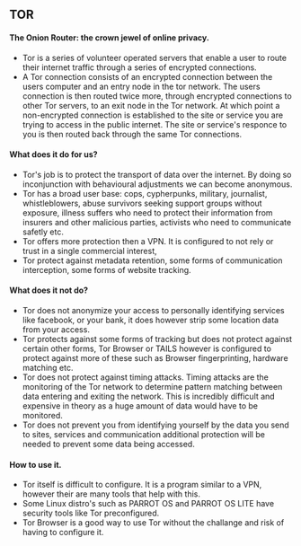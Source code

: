 ## TOR

#### The Onion Router: the crown jewel of online privacy.
- Tor is a series of volunteer operated servers that enable a user to route their internet traffic through a series of encrypted connections.
- A Tor connection consists of an encrypted connection between the users computer and an entry node in the tor network. The users connection is then routed twice more, through encrypted connections to other Tor servers, to an exit node in the Tor network. At which point a non-encrypted connection is established to the site or service you are trying to access in the public internet. The site or service's responce to you is then routed back through the same Tor connections.

#### What does it do for us?
- Tor's job is to protect the transport of data over the internet. By doing so inconjunction with behavioural adjustments we can become anonymous.
- Tor has a broad user base: cops, cypherpunks, military, journalist, whistleblowers, abuse survivors seeking support groups without exposure, illness suffers who need to protect their information from insurers and other malicious parties, activists who need to communicate safetly etc.
- Tor offers more protection then a VPN. It is configured to not rely or trust in a single commercial interest,
- Tor protect against metadata retention, some forms of communication interception, some forms of website tracking.

#### What does it not do?
- Tor does not anonymize your access to personally identifying services like facebook, or your bank, it does however strip some location data from your access.
- Tor protects against some forms of tracking but does not protect against certain other forms, Tor Browser or TAILS however is configured to protect against more of these such as Browser fingerprinting, hardware matching etc.
- Tor does not protect against timing attacks. Timing attacks are the monitoring of the Tor network to determine pattern matching between data entering and exiting the network. This is incredibly difficult and expensive in theory as a huge amount of data would have to be monitored.
- Tor does not prevent you from identifying yourself by the data you send to sites, services and communication additional protection will be needed to prevent some data being accessed.

#### How to use it.
- Tor itself is difficult to configure. It is a program similar to a VPN, however their are many tools that help with this.
- Some Linux distro's such as PARROT OS and PARROT OS LITE have security tools like Tor preconfigured.
- Tor Browser is a good way to use Tor without the challange and risk of having to configure it.
